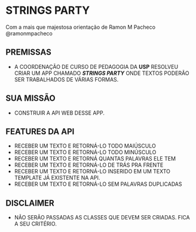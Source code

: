 # STRINGS PARTY

Com a mais que majestosa orientação de Ramon M Pacheco @ramonmpacheco

## PREMISSAS

- A COORDENAÇÃO DE CURSO DE PEDAGOGIA DA **USP** RESOLVEU CRIAR UM APP CHAMADO ***STRINGS PARTY*** ONDE TEXTOS PODERÃO SER TRABALHADOS DE VÁRIAS FORMAS.

## SUA MISSÃO
- CONSTRUIR A API WEB DESSE APP. 

## FEATURES DA API
- RECEBER UM TEXTO E RETORNÁ-LO TODO MAIÚSCULO
- RECEBER UM TEXTO E RETORNÁ-LO TODO MINÚSCULO
- RECEBER UM TEXTO E RETORNÁ QUANTAS PALAVRAS ELE TEM
- RECEBER UM TEXTO E RETORNÁ-LO DE TRÁS PRA FRENTE
- RECEBER UM TEXTO E RETORNÁ-LO INSERIDO EM UM TEXTO TEMPLATE JÁ EXISTENTE NA API.
- RECEBER UM TEXTO E RETORNÁ-LO SEM PALAVRAS DUPLICADAS

## DISCLAIMER
- NÃO SERÃO PASSADAS AS CLASSES QUE DEVEM SER CRIADAS. FICA A SEU CRITÉRIO.
